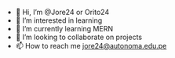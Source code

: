 - 👋 Hi, I’m @Jore24 or Orito24
- 👀 I’m interested in learning
- 🌱 I’m currently learning MERN
- 💞️ I’m looking to collaborate on projects 
- 📫 How to reach me jore24@autonoma.edu.pe

<!---
Jore24/Jore24 is a ✨ special ✨ repository because its `README.md` (this file) appears on your GitHub profile.
You can click the Preview link to take a look at your changes.
--->
